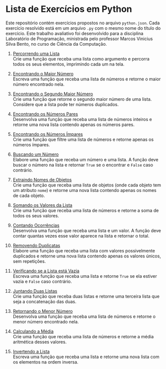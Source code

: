 # Lista de Exercícios em Python

 Este repositório contém exercícios propostos no arquivo `python.json`. Cada exercício resolvido está em um arquivo `.py` com o mesmo nome do título do exercício. Este trabalho avaliativo foi desenvolvido para a disciplina Laboratório de Programação, ministrada pelo professor Marcos Vinicius Silva Bento, no curso de Ciência da Computação.

1. [Percorrendo uma Lista](Percorrendo_uma_Lista.py)  
   Crie uma função que receba uma lista como argumento e percorra todos os seus elementos, imprimindo cada um na tela.

2. [Encontrando o Maior Número](Encontrando_o_Maior_Número.py)  
   Escreva uma função que receba uma lista de números e retorne o maior número encontrado nela.

3. [Encontrando o Segundo Maior Número](Encontrando_o_Segundo_Maior_Número.py)  
   Crie uma função que retorne o segundo maior número de uma lista. Considere que a lista pode ter números duplicados.

4. [Encontrando os Números Pares](Encontrando_os_Números_Pares.py)  
   Desenvolva uma função que receba uma lista de números inteiros e retorne uma nova lista contendo apenas os números pares.

5. [Encontrando os Números Ímpares](Encontrando_os_Números_Ímpares.py)  
   Crie uma função que filtre uma lista de números e retorne apenas os números ímpares.

6. [Buscando um Número](Buscando_um_Número.py)  
   Elabore uma função que receba um número e uma lista. A função deve buscar o número na lista e retornar `True` se o encontrar e `False` caso contrário.

7. [Extraindo Nomes de Objetos](Extraindo_Nomes_de_Objetos.py)  
   Crie uma função que receba uma lista de objetos (onde cada objeto tem um atributo `nome`) e retorne uma nova lista contendo apenas os nomes de cada objeto.

8. [Somando os Valores da Lista](Somando_os_Valores_da_Lista.py)  
   Crie uma função que receba uma lista de números e retorne a soma de todos os seus valores.

9. [Contando Ocorrências](Contando_Ocorrências.py)  
   Desenvolva uma função que receba uma lista e um valor. A função deve contar quantas vezes esse valor aparece na lista e retornar o total.

10. [Removendo Duplicatas](Removendo_Duplicatas.py)  
    Elabore uma função que receba uma lista com valores possivelmente duplicados e retorne uma nova lista contendo apenas os valores únicos, sem repetições.

11. [Verificando se a Lista está Vazia](Verificando_se_a_Lista_está_Vazia.py)  
    Escreva uma função que receba uma lista e retorne `True` se ela estiver vazia e `False` caso contrário.

12. [Juntando Duas Listas](Juntando_Duas_Listas.py)  
    Crie uma função que receba duas listas e retorne uma terceira lista que seja a concatenação das duas.

13. [Retornando o Menor Número](Retornando_o_Menor_Número.py)  
    Desenvolva uma função que receba uma lista de números e retorne o menor número encontrado nela.

14. [Calculando a Média](Calculando_a_Média.py)  
    Crie uma função que receba uma lista de números e retorne a média aritmética desses valores.

15. [Invertendo a Lista](Invertendo_a_Lista.py)  
    Escreva uma função que receba uma lista e retorne uma nova lista com os elementos na ordem inversa.
